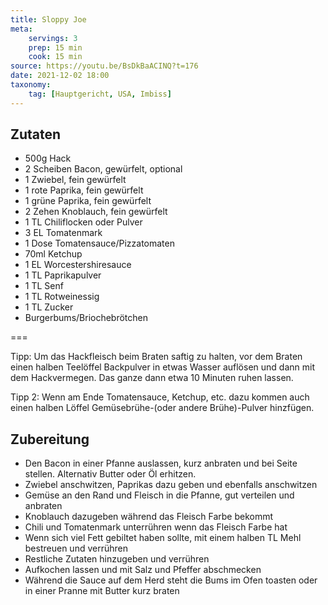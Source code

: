 ```yaml
---
title: Sloppy Joe
meta:
    servings: 3
    prep: 15 min
    cook: 15 min
source: https://youtu.be/BsDkBaACINQ?t=176
date: 2021-12-02 18:00
taxonomy:
    tag: [Hauptgericht, USA, Imbiss]
---
```

## Zutaten

* 500g Hack
* 2 Scheiben Bacon, gewürfelt, optional
* 1 Zwiebel, fein gewürfelt
* 1 rote Paprika, fein gewürfelt
* 1 grüne Paprika, fein gewürfelt
* 2 Zehen Knoblauch, fein gewürfelt
* 1 TL Chiliflocken oder Pulver
* 3 EL Tomatenmark
* 1 Dose Tomatensauce/Pizzatomaten
* 70ml Ketchup
* 1 EL Worcestershiresauce
* 1 TL Paprikapulver
* 1 TL Senf
* 1 TL Rotweinessig
* 1 TL Zucker
* Burgerbums/Briochebrötchen

===

Tipp: Um das Hackfleisch beim Braten saftig zu halten, vor dem Braten einen halben Teelöffel Backpulver in etwas Wasser auflösen und dann mit dem Hackvermegen. Das ganze dann etwa 10 Minuten ruhen lassen.

Tipp 2: Wenn am Ende Tomatensauce, Ketchup, etc. dazu kommen auch einen halben Löffel Gemüsebrühe-(oder andere Brühe)-Pulver hinzfügen.

## Zubereitung

* Den Bacon in einer Pfanne auslassen, kurz anbraten und bei Seite stellen. Alternativ Butter oder Öl erhitzen.
* Zwiebel anschwitzen, Paprikas dazu geben und ebenfalls anschwitzen
* Gemüse an den Rand und Fleisch in die Pfanne, gut verteilen und anbraten
* Knoblauch dazugeben während das Fleisch Farbe bekommt
* Chili und Tomatenmark unterrühren wenn das Fleisch Farbe hat
* Wenn sich viel Fett gebiltet haben sollte, mit einem halben TL Mehl bestreuen und verrühren
* Restliche Zutaten hinzugeben und verrühren
* Aufkochen lassen und mit Salz und Pfeffer abschmecken
* Während die Sauce auf dem Herd steht die Bums im Ofen toasten oder in einer Pranne mit Butter kurz braten